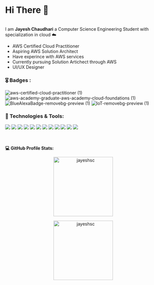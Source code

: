    <h1>Hi There 👋</h1>
<br>
   I am <b>Jayesh Chaudhari</b> a Computer Science Engineering Student with specialization in cloud ☁️
  
  
  
- AWS Certified Cloud Practitioner
- Aspiring AWS Solution Architect
- Have experince with AWS services
- Currently pursuing Solution Artichect through AWS
- UI/UX Designer


<!--Skills: 


![c (1)](https://user-images.githubusercontent.com/81688373/167295450-9f99289e-5422-4084-9aa0-93d0f1501988.png)
![c  ](https://user-images.githubusercontent.com/81688373/167295693-7485dc0c-f966-48a7-bb49-6e3f98d74d2f.png)
![hmtl (1)](https://user-images.githubusercontent.com/81688373/167295599-a0192892-5693-4588-a16b-ad224bc4d40d.png)
![css (2)](https://user-images.githubusercontent.com/81688373/167295632-832b08ff-61d3-4c3f-ab28-91b1c133e863.png)
!-->
<h3>🎖️ Badges : </h3>


![aws-certified-cloud-practitioner (1)](https://user-images.githubusercontent.com/81688373/184106078-0bb71086-f209-4322-9222-8de61a40da56.png)
![aws-academy-graduate-aws-academy-cloud-foundations (1)](https://user-images.githubusercontent.com/81688373/167295800-59708cdf-4b52-41ce-9b05-3ad9cffb240b.png)
![BlueAlexaBadge-removebg-preview (1)](https://user-images.githubusercontent.com/81688373/167296025-42d05511-33ca-4c31-8f3c-bd9dc8bf2a56.png)
![IoT-removebg-preview (1)](https://user-images.githubusercontent.com/81688373/167296066-f4b10cf9-7582-45d9-98fb-c155c1dc6988.png)


<h3 align="left">🔧 Technologies & Tools:</h3>

![](https://img.shields.io/badge/Python-3776AB?style=for-the-badge&logo=python&logoColor=white)
![](https://img.shields.io/badge/HTML5-E34F26?style=for-the-badge&logo=html5&logoColor=white)
![](https://img.shields.io/badge/CSS3-1572B6?style=for-the-badge&logo=css3&logoColor=white)
![](https://img.shields.io/badge/JavaScript-323330?style=for-the-badge&logo=javascript&logoColor=F7DF1E)
![](https://img.shields.io/badge/C-00599C?style=for-the-badge&logo=c&logoColor=white)
![](https://img.shields.io/badge/C%2B%2B-00599C?style=for-the-badge&logo=c%2B%2B&logoColor=white)
![](https://img.shields.io/badge/MySQL-005C84?style=for-the-badge&logo=mysql&logoColor=white)
![](https://img.shields.io/badge/MongoDB-4EA94B?style=for-the-badge&logo=mongodb&logoColor=white)
![](https://img.shields.io/badge/React-20232A?style=for-the-badge&logo=react&logoColor=61DAFB)
![](https://img.shields.io/badge/Amazon_AWS-FF9900?style=for-the-badge&logo=amazonaws&logoColor=white)
![](https://img.shields.io/badge/Google_Cloud-4285F4?style=for-the-badge&logo=google-cloud&logoColor=white)
![](https://img.shields.io/badge/microsoft%20azure-0089D6?style=for-the-badge&logo=microsoft-azure&logoColor=white)

<br>
<br>
<b>💻 GitHub Profile Stats:</b>
  <br/>
  <p align="center">
    <a href="https://github.com/jayeshsc"><img align="center" src="https://github-readme-stats.vercel.app/api?username=jayeshsc&show_icons=true&locale=en&theme=algolia" alt="jayeshsc" height="192px"/></a>
	</p>
	<p  align="center">
	  <img src="https://github-readme-stats.vercel.app/api/top-langs?username=vaibhav12708&show_icons=true&locale=en&layout=compact&theme=algolia" alt="jayeshsc" height="192px"/>
	</p>
  <br/>
  

